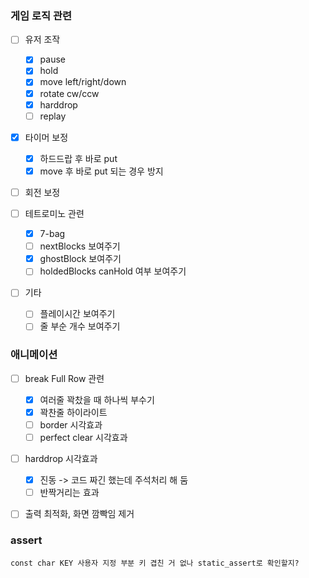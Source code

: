### 게임 로직 관련
- [ ] 유저 조작
    - [X] pause
    - [X] hold
    - [X] move left/right/down
    - [X] rotate cw/ccw
    - [X] harddrop
    - [ ] replay

- [X] 타이머 보정
    - [X] 하드드랍 후 바로 put
    - [X] move 후 바로 put 되는 경우 방지

- [ ] 회전 보정

- [ ] 테트로미노 관련
    - [X] 7-bag
    - [ ] nextBlocks 보여주기
    - [X] ghostBlock 보여주기
    - [ ] holdedBlocks canHold 여부 보여주기

- [ ] 기타
    - [ ] 플레이시간 보여주기
    - [ ] 줄 부순 개수 보여주기

### 애니메이션
- [ ] break Full Row 관련
    - [X] 여러줄 꽉찼을 때 하나씩 부수기
    - [X] 꽉찬줄 하이라이트
    - [ ] border 시각효과
    - [ ] perfect clear 시각효과

- [ ] harddrop 시각효과
    - [X] 진동 -> 코드 짜긴 했는데 주석처리 해 둠
    - [ ] 반짝거리는 효과

- [ ] 출력 최적화, 화면 깜빡임 제거


### assert
    const char KEY 사용자 지정 부분 키 겹친 거 없나 static_assert로 확인할지?